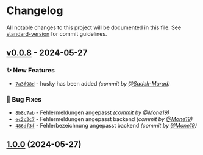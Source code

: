 # Changelog


All notable changes to this project will be documented in this file. See [standard-version](https://github.com/conventional-changelog/standard-version) for commit guidelines.

## [v0.0.8] - 2024-05-27
### :sparkles: New Features
- [`7a3f98d`](https://github.com/Ki-Blog/BlogMitDashboard/commit/7a3f98d289691cf186413e1577ee1b84502f3372) - husky has been added *(commit by [@Sadek-Murad](https://github.com/Sadek-Murad))*

### :bug: Bug Fixes
- [`8b8c7ab`](https://github.com/Ki-Blog/BlogMitDashboard/commit/8b8c7ab6571673b9fb38ecdf8296a3e3ab5ef421) - Fehlermeldungen angepasst *(commit by [@Mone19](https://github.com/Mone19))*
- [`ec2c3c7`](https://github.com/Ki-Blog/BlogMitDashboard/commit/ec2c3c7fede02fd454224e9c0538f20dffaf9755) - Fehlermeldungen angepasst backend *(commit by [@Mone19](https://github.com/Mone19))*
- [`486df3f`](https://github.com/Ki-Blog/BlogMitDashboard/commit/486df3fc29a171243299eab24c5e00c0f472a314) - Fehlerbezeichnung  angepasst backend *(commit by [@Mone19](https://github.com/Mone19))*


## [1.0.0](https://github.com/Ki-Blog/BlogMitDashboard/compare/v0.0.3...v1.0.0) (2024-05-27)
[v0.0.8]: https://github.com/Ki-Blog/BlogMitDashboard/compare/v0.0.6...v0.0.8
